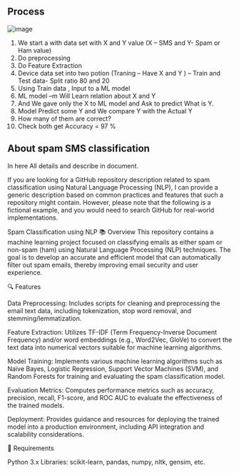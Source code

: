 ## Process

![image](https://github.com/778569/Spam-Classification-using-NLP/assets/52319671/e624305d-7f1b-4f98-883f-27c89a318447)<br>
1.	We start a with data set with X and Y value (X – SMS and Y- Spam or Ham value)<br>
2.	Do preprocessing <br>
3.	Do Feature Extraction<br>
4.	Device data set into two potion (Traning – Have X and Y ) – Train and Test data- Split ratio 80 and 20
5.	Using Train data , Input to a ML model
6.	ML model –m Will Learn relation about X and Y
7.	And We gave only the X to ML model and Ask to predict What is Y.
8.	Model Predict some Y and We compare Y with the Actual Y
9.	How many of them are correct?
10.	Check both get Accuracy  = 97 %


## About spam SMS classification

In here All details and describe in document. 


If you are looking for a GitHub repository description related to spam classification using Natural Language Processing (NLP), I can provide a generic description based on common practices and features that such a repository might contain. However, please note that the following is a fictional example, and you would need to search GitHub for real-world implementations.

Spam Classification using NLP
📚 Overview
This repository contains a machine learning project focused on classifying emails as either spam or non-spam (ham) using Natural Language Processing (NLP) techniques. The goal is to develop an accurate and efficient model that can automatically filter out spam emails, thereby improving email security and user experience.

🔍 Features

Data Preprocessing: Includes scripts for cleaning and preprocessing the email text data, including tokenization, stop word removal, and stemming/lemmatization.

Feature Extraction: Utilizes TF-IDF (Term Frequency-Inverse Document Frequency) and/or word embeddings (e.g., Word2Vec, GloVe) to convert the text data into numerical vectors suitable for machine learning algorithms.

Model Training: Implements various machine learning algorithms such as Naïve Bayes, Logistic Regression, Support Vector Machines (SVM), and Random Forests for training and evaluating the spam classification model.

Evaluation Metrics: Computes performance metrics such as accuracy, precision, recall, F1-score, and ROC AUC to evaluate the effectiveness of the trained models.

Deployment: Provides guidance and resources for deploying the trained model into a production environment, including API integration and scalability considerations.

🔧 Requirements

Python 3.x
Libraries: scikit-learn, pandas, numpy, nltk, gensim, etc.
